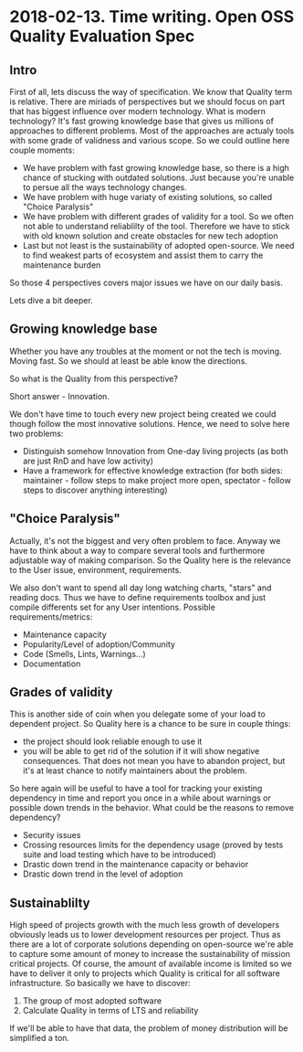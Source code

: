 # 2018-02-13. Time writing. Open OSS Quality Evaluation Spec

## Intro

First of all, lets discuss the way of specification. We know that Quality term is relative. There are miriads of perspectives but
we should focus on part that has biggest influence over modern technology. What is modern technology?
It's fast growing knowledge base that gives us millions of approaches to different problems. Most of the approaches are actualy tools
with some grade of validness and various scope.
So we could outline here couple moments:
- We have problem with fast growing knowledge base, so there is a high chance of stucking with outdated solutions. Just because you're
  unable to persue all the ways technology changes.
- We have problem with huge variaty of existing solutions, so called "Choice Paralysis"
- We have problem with different grades of validity for a tool. So we often not able to understand reliablilty of the tool. Therefore we have to
  stick with old known solution and create obstacles for new tech adoption
- Last but not least is the sustainability of adopted open-source. We need to find weakest parts of ecosystem and assist them to carry the maintenance burden

So those 4 perspectives covers major issues we have on our daily basis.

Lets dive a bit deeper.

## Growing knowledge base

Whether you have any troubles at the moment or not the tech is moving. Moving fast. So we should at least be able know the directions.

So what is the Quality from this perspective?

Short answer - Innovation.

We don't have time to touch every new project being created we could though follow the most innovative solutions. Hence, we need to solve here two problems:
- Distinguish somehow Innovation from One-day living projects (as both are just RnD and have low activity)
- Have a framework for effective knowledge extraction (for both sides: maintainer - follow steps to make project more open, spectator - follow steps to discover anything interesting)

## "Choice Paralysis"

Actually, it's not the biggest and very often problem to face. Anyway we have to think about a way to compare several tools and furthermore adjustable way of making comparison.
So the Quality here is the relevance to the User issue, environment, requirements.

We also don't want to spend all day long watching charts, "stars" and reading docs. Thus we have to define requirements toolbox and just compile differents set for any User intentions.
Possible requirements/metrics:
- Maintenance capacity
- Popularity/Level of adoption/Community
- Code (Smells, Lints, Warnings...)
- Documentation

## Grades of validity

This is another side of coin when you delegate some of your load to dependent project. So Quality here is a chance to be sure in couple things:
- the project should look reliable enough to use it
- you will be able to get rid of the solution if it will show negative consequences. That does not mean you have to abandon project, but it's at least chance to notify maintainers about the problem.


So here again will be useful to have a tool for tracking your existing dependency in time and report you once in a while about warnings or possible down trends in the behavior.
What could be the reasons to remove dependency?
- Security issues
- Crossing resources limits for the dependency usage (proved by tests suite and load testing which have to be introduced)
- Drastic down trend in the maintenance capacity or behavior
- Drastic down trend in the level of adoption

## Sustainablilty

High speed of projects growth with the much less growth of developers obviously leads us to lower development resources per project. Thus as there are a lot of corporate solutions depending on open-source
we're able to capture some amount of money to increase the sustainability of mission critical projects. Of course, the amount of available income is limited so we have to deliver it only to projects which
Quality is critical for all software infrastructure. So basically we have to discover:
1. The group of most adopted software
2. Calculate Quality in terms of LTS and reliability

If we'll be able to have that data, the problem of money distribution will be simplified a ton.


